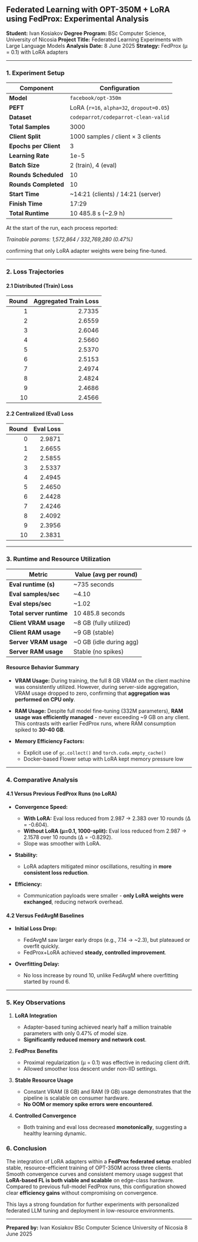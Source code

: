 ## **Federated Learning with OPT-350M + LoRA using FedProx: Experimental Analysis**

**Student:** Ivan Kosiakov
**Degree Program:** BSc Computer Science, University of Nicosia
**Project Title:** Federated Learning Experiments with Large Language Models
**Analysis Date:** 8 June 2025
**Strategy:** FedProx (μ = 0.1) with LoRA adapters

---

### **1. Experiment Setup**

| Component             | Configuration                             |
| --------------------- | ----------------------------------------- |
| **Model**             | `facebook/opt-350m`                       |
| **PEFT**              | LoRA (`r=16`, `alpha=32`, `dropout=0.05`) |
| **Dataset**           | `codeparrot/codeparrot-clean-valid`       |
| **Total Samples**     | 3000                                      |
| **Client Split**      | 1000 samples / client × 3 clients         |
| **Epochs per Client** | 3                                         |
| **Learning Rate**     | 1e-5                                      |
| **Batch Size**        | 2 (train), 4 (eval)                       |
| **Rounds Scheduled**  | 10                                        |
| **Rounds Completed**  | 10                                        |
| **Start Time**        | \~14:21 (clients) / 14:21 (server)        |
| **Finish Time**       | 17:29                                     |
| **Total Runtime**     | 10 485.8 s (\~2.9 h)                      |

At the start of the run, each process reported:

*Trainable params: 1,572,864 / 332,769,280 (0.47%)*

confirming that only LoRA adapter weights were being fine-tuned.

---

### **2. Loss Trajectories**

#### 2.1 Distributed (Train) Loss

| Round | Aggregated Train Loss |
| ----: | --------------------: |
|     1 |                2.7335 |
|     2 |                2.6559 |
|     3 |                2.6046 |
|     4 |                2.5660 |
|     5 |                2.5370 |
|     6 |                2.5153 |
|     7 |                2.4974 |
|     8 |                2.4824 |
|     9 |                2.4686 |
|    10 |                2.4566 |

#### 2.2 Centralized (Eval) Loss

| Round | Eval Loss |
| ----: | --------: |
|     0 |    2.9871 |
|     1 |    2.6655 |
|     2 |    2.5855 |
|     3 |    2.5337 |
|     4 |    2.4945 |
|     5 |    2.4650 |
|     6 |    2.4428 |
|     7 |    2.4246 |
|     8 |    2.4092 |
|     9 |    2.3956 |
|    10 |    2.3831 |

---

### **3. Runtime and Resource Utilization**

| Metric                   | Value (avg per round)    |
| ------------------------ | ------------------------ |
| **Eval runtime (s)**     | \~735 seconds            |
| **Eval samples/sec**     | \~4.10                   |
| **Eval steps/sec**       | \~1.02                   |
| **Total server runtime** | 10 485.8 seconds         |
| **Client VRAM usage**    | \~8 GB (fully utilized)  |
| **Client RAM usage**     | \~9 GB (stable)          |
| **Server VRAM usage**    | \~0 GB (idle during agg) |
| **Server RAM usage**     | Stable (no spikes)       |

#### **Resource Behavior Summary**

* **VRAM Usage:** During training, the full 8 GB VRAM on the client machine was consistently utilized. However, during server-side aggregation, VRAM usage dropped to zero, confirming that **aggregation was performed on CPU only**.
* **RAM Usage:** Despite full model fine-tuning (332M parameters), **RAM usage was efficiently managed** - never exceeding \~9 GB on any client. This contrasts with earlier FedProx runs, where RAM consumption spiked to **30-40 GB**.
* **Memory Efficiency Factors:**

  * Explicit use of `gc.collect()` and `torch.cuda.empty_cache()`
  * Docker-based Flower setup with LoRA kept memory pressure low

---

### **4. Comparative Analysis**

#### 4.1 Versus Previous FedProx Runs (no LoRA)

* **Convergence Speed:**

  * **With LoRA:** Eval loss reduced from 2.987 → 2.383 over 10 rounds (Δ = -0.604).
  * **Without LoRA (μ=0.1, 1000-split):** Eval loss reduced from 2.987 → 2.1578 over 10 rounds (Δ = -0.8292).
  * Slope was smoother with LoRA.

* **Stability:**

  * LoRA adapters mitigated minor oscillations, resulting in **more consistent loss reduction**.

* **Efficiency:**

  * Communication payloads were smaller - **only LoRA weights were exchanged**, reducing network overhead.

#### 4.2 Versus FedAvgM Baselines

* **Initial Loss Drop:**

  * FedAvgM saw larger early drops (e.g., 7.14 → \~2.3), but plateaued or overfit quickly.
  * FedProx+LoRA achieved **steady, controlled improvement**.

* **Overfitting Delay:**

  * No loss increase by round 10, unlike FedAvgM where overfitting started by round 6.

---

### **5. Key Observations**

1. **LoRA Integration**

   * Adapter-based tuning achieved nearly half a million trainable parameters with only 0.47% of model size.
   * **Significantly reduced memory and network cost**.

2. **FedProx Benefits**

   * Proximal regularization (μ = 0.1) was effective in reducing client drift.
   * Allowed smoother loss descent under non-IID settings.

3. **Stable Resource Usage**

   * Constant VRAM (8 GB) and RAM (9 GB) usage demonstrates that the pipeline is scalable on consumer hardware.
   * **No OOM or memory spike errors were encountered**.

4. **Controlled Convergence**

   * Both training and eval loss decreased **monotonically**, suggesting a healthy learning dynamic.



### **6. Conclusion**

The integration of LoRA adapters within a **FedProx federated setup** enabled stable, resource-efficient training of OPT-350M across three clients. Smooth convergence curves and consistent memory usage suggest that **LoRA-based FL is both viable and scalable** on edge-class hardware. Compared to previous full-model FedProx runs, this configuration showed clear **efficiency gains** without compromising on convergence.

This lays a strong foundation for further experiments with personalized federated LLM tuning and deployment in low-resource environments.

---

**Prepared by:**
Ivan Kosiakov
BSc Computer Science
University of Nicosia
8 June 2025
